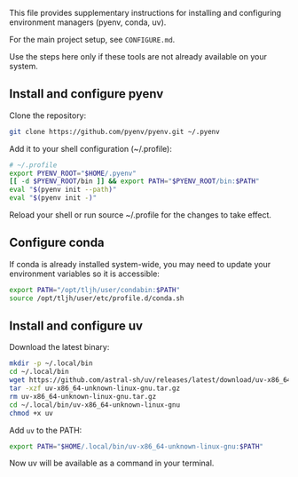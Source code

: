 This file provides supplementary instructions for installing and configuring environment managers  (pyenv, conda, uv).

For the main project setup, see `CONFIGURE.md`.

Use the steps here only if these tools are not already available on your system.

## Install and configure pyenv

Clone the repository:

```bash
git clone https://github.com/pyenv/pyenv.git ~/.pyenv
```

Add it to your shell configuration (~/.profile):

```bash
# ~/.profile
export PYENV_ROOT="$HOME/.pyenv"
[[ -d $PYENV_ROOT/bin ]] && export PATH="$PYENV_ROOT/bin:$PATH"
eval "$(pyenv init --path)"
eval "$(pyenv init -)"
```

Reload your shell or run source ~/.profile for the changes to take effect.

## Configure conda

If conda is already installed system-wide, you may need to update your environment variables so it is accessible:

```bash
export PATH="/opt/tljh/user/condabin:$PATH"
source /opt/tljh/user/etc/profile.d/conda.sh
```

## Install and configure uv

Download the latest binary:

```bash
mkdir -p ~/.local/bin
cd ~/.local/bin
wget https://github.com/astral-sh/uv/releases/latest/download/uv-x86_64-unknown-linux-gnu.tar.gz
tar -xzf uv-x86_64-unknown-linux-gnu.tar.gz
rm uv-x86_64-unknown-linux-gnu.tar.gz
cd ~/.local/bin/uv-x86_64-unknown-linux-gnu
chmod +x uv
```

Add `uv` to the PATH:

```bash
export PATH="$HOME/.local/bin/uv-x86_64-unknown-linux-gnu:$PATH"
```

Now uv will be available as a command in your terminal.





